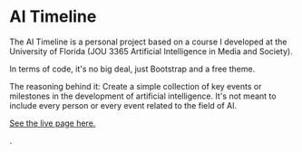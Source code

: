 # AI Timeline

The AI Timeline is a personal project based on a course I developed at the University of Florida (JOU 3365 Artificial Intelligence in Media and Society).

In terms of code, it's no big deal, just Bootstrap and a free theme.

The reasoning behind it: Create a simple collection of key events or milestones in the development of artificial intelligence. It's not meant to include every person or every event related to the field of AI.

[See the live page here.](https://github.com/macloo/ai-timeline)

.
